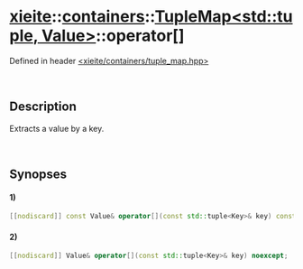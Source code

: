 # [xieite](../../../../../xieite.md)\:\:[containers](../../../../../containers.md)\:\:[TupleMap<std::tuple<Key>, Value>](../../../tuple_map.md)\:\:operator\[\]
Defined in header [<xieite/containers/tuple_map.hpp>](../../../../../../include/xieite/containers/tuple_map.hpp)

&nbsp;

## Description
Extracts a value by a key.

&nbsp;

## Synopses
#### 1)
```cpp
[[nodiscard]] const Value& operator[](const std::tuple<Key>& key) const noexcept;
```
#### 2)
```cpp
[[nodiscard]] Value& operator[](const std::tuple<Key>& key) noexcept;
```

